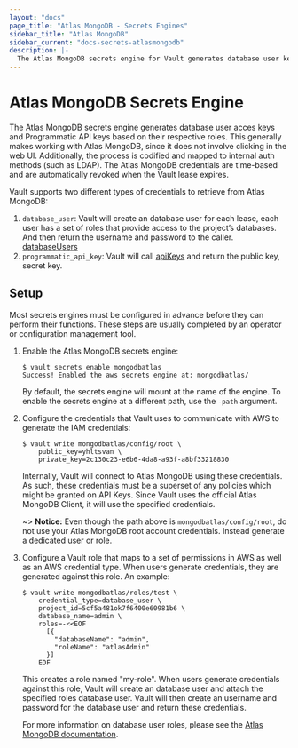 ```yaml
---
layout: "docs"
page_title: "Atlas MongoDB - Secrets Engines"
sidebar_title: "Atlas MongoDB"
sidebar_current: "docs-secrets-atlasmongodb"
description: |-
  The Atlas MongoDB secrets engine for Vault generates database user keys dynamically based and Programmatic API Keys.
---
```


# Atlas MongoDB Secrets Engine

The Atlas MongoDB secrets engine generates database user acces keys and Programmatic
API keys based on their respective roles.  This generally makes working with Atlas 
MongoDB, since it does not involve clicking in the web UI. Additionally, the process 
is codified and mapped to internal auth methods (such as LDAP). The Atlas MongoDB credentials 
are time-based and are automatically revoked when the Vault lease expires.

Vault supports two different types of credentials to retrieve from Atlas MongoDB:

1. `database_user`: Vault will create an database user for each lease, each user has a set of roles 
   that provide access to the project’s databases. And then return the username and password to the caller. 
   [databaseUsers](https://docs.atlas.mongodb.com/reference/api/database-users/)
2. `programmatic_api_key`: Vault will call
   [apiKeys](https://docs.atlas.mongodb.com/reference/api/apiKeys-orgs-create-one/)
   and return the public key, secret key.

## Setup

Most secrets engines must be configured in advance before they can perform their
functions. These steps are usually completed by an operator or configuration
management tool.

1. Enable the Atlas MongoDB secrets engine:

    ```text
    $ vault secrets enable mongodbatlas
    Success! Enabled the aws secrets engine at: mongodbatlas/
    ```

    By default, the secrets engine will mount at the name of the engine. To
    enable the secrets engine at a different path, use the `-path` argument.

1. Configure the credentials that Vault uses to communicate with AWS to generate
the IAM credentials:

    ```text
    $ vault write mongodbatlas/config/root \
        public_key=yhltsvan \
        private_key=2c130c23-e6b6-4da8-a93f-a8bf33218830
    ```

    Internally, Vault will connect to Atlas MongoDB using these credentials. As such,
    these credentials must be a superset of any policies which might be granted
    on API Keys. Since Vault uses the official Atlas MongoDB Client, it will use the
    specified credentials. 

    ~> **Notice:** Even though the path above is `mongodbatlas/config/root`, do not use
    your Atlas MongoDB root account credentials. Instead generate a dedicated user or
    role.

1. Configure a Vault role that maps to a set of permissions in AWS as well as an
   AWS credential type. When users generate credentials, they are generated
   against this role. An example:

    ```text
    $ vault write mongodbatlas/roles/test \
        credential_type=database_user \
        project_id=5cf5a481ok7f6400e60981b6 \
        database_name=admin \
        roles=-<<EOF
          [{
            "databaseName": "admin",
            "roleName": "atlasAdmin"
          }]
        EOF
    ```

    This creates a role named "my-role". When users generate credentials against
    this role, Vault will create an database user and attach the specified roles
    database user. Vault will then create an username and password for the database 
    user and return these credentials. 

    For more information on database user roles, please see the
    [Atlas MongoDB documentation](https://docs.atlas.mongodb.com/reference/api/database-users-create-a-user/).

